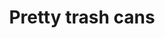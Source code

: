 ---
pid: CH693
title: Pretty trash cans
location_transcription: anywhere that's really poor 19133, 19140, 19120, 19125
zipcode: '19139'
outside_phl: 
neighborhood: Walnut Hill
age: '27'
age_range: 20-29
instagram: 
image_file_name: CH_693.jpg
proposal_transcription: more places to put trash in Philadelphia's neighborhoods,
  maybe pretty trash cans? Like the recycling trucks. Mural on a trash can. Lots of
  trash cans like downtown so ppl don't just dump it in lots
topic: Neighborhoods,Philadelphia
topic_summary: 0, 0
type: Mural
keywords_other: trash cans
credit: Julie
image_labels: 
twitter: 
facebook: 
permalink: "/monuments/ch693/"
layout: item-page
---